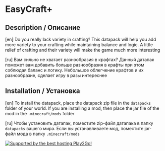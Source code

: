 # EasyСraft+
## Description / Описание
[en] Do you really lack variety in crafting? This datapack will help you add more variety to your crafting while maintaining balance and logic. A little relief of crafting and their variety will make the game much more interesting

[ru] Вам сильно не хватает разнообразия в крафтах? Данный датапак поможет вам добавить больше разнообразия в крафты при этом соблюдая баланс и логику. Небольшое облегчение крафтов и их разнообразие, сделает игру в разы интереснее

## Installation / Установка

[en] To install the datapack, place the datapack zip file in the `datapacks` folder of your world. If you are installing a mod, then place the jar file of the mod in the `.minecraft/mods` folder

[ru] Чтобы установить датапак, поместите zip-файл датапака в папку `datapacks` вашего мира.
Если вы устанавливаете мод, поместите jar-файл мода в папку `.minecraft/mods`

<div id="sponsored">  <a href="https://play2go.cloud/?ref_id=axxR5TvWdII">
    <img src="https://i.ibb.co/mGyKd6n/Play2go.png" alt="Supported by the best hosting Play2Go!"/>
